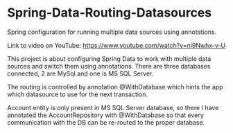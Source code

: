 # Spring-Data-Routing-Datasources
Spring configuration for running multiple data sources using annotations.

Link to video on YouTube:
https://www.youtube.com/watch?v=ni9Nwhx-v-U

This project is about configuring Spring Data to work with multiple data sources and switch them using annotations.
There are three databases connected, 2 are MySql and one is MS SQL Server.

The routing is controlled by annotation @WithDatabase which hints the app which datasource to use for the next transaction.

Account entity is only present in MS SQL Server database, so there I have annotated the AccountRepository with @WithDatabase so that every communication with the DB 
can be re-routed to the proper database.
